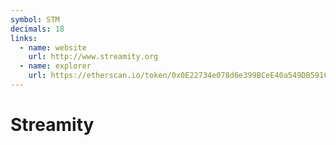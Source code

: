 ```yaml
---
symbol: STM
decimals: 18
links:
  - name: website
    url: http://www.streamity.org
  - name: explorer
    url: https://etherscan.io/token/0x0E22734e078d6e399BCeE40a549DB591C4EA46cB
---
```


# Streamity

